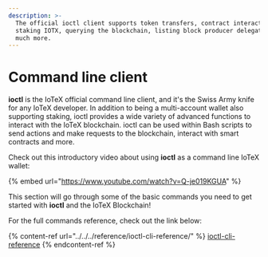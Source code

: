 ```yaml
---
description: >-
  The official ioctl client supports token transfers, contract interactions,
  staking IOTX, querying the blockchain, listing block producer delegates, and
  much more.
---
```


# Command line client

**ioctl** is the IoTeX official command line client, and it's the Swiss Army knife for any IoTeX developer. In addition to being a multi-account wallet also supporting staking, ioctl provides a wide variety of advanced functions to interact with the IoTeX blockchain. ioctl can be used within Bash scripts to send actions and make requests to the blockchain, interact with smart contracts and more.

Check out this introductory video about using **ioctl** as a command line IoTeX wallet:&#x20;

{% embed url="https://www.youtube.com/watch?v=Q-je019KGUA" %}

This section will go through some of the basic commands you need to get started with **ioctl** and the IoTeX Blockchain!&#x20;

For the full commands reference, check out the link below:

{% content-ref url="../../../reference/ioctl-cli-reference/" %}
[ioctl-cli-reference](../../../reference/ioctl-cli-reference/)
{% endcontent-ref %}
